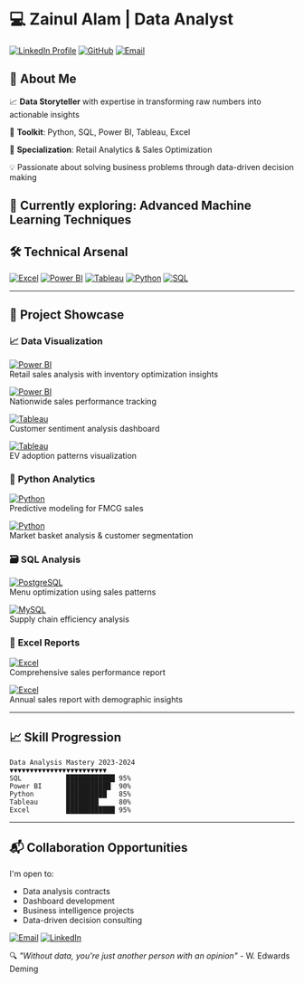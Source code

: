 # 💻 Zainul Alam | Data Analyst 
[![LinkedIn Profile](https://img.shields.io/badge/LinkedIn-0077B5?style=flat&logo=linkedin&logoColor=white )](https://www.linkedin.com/in/zainul-alam-1b3268350 )
[![GitHub](https://img.shields.io/badge/-Repositories-181717?style=flat&logo=github&logoColor=white)](https://github.com/zainul178)
[![Email](https://img.shields.io/badge/-Contact-EA4335?style=flat&logo=gmail&logoColor=white)](mailto:zainulalam788@gmail.com)


## 💫 About Me  
📈 **Data Storyteller** with expertise in transforming raw numbers into actionable insights  

🔧 **Toolkit**: Python, SQL, Power BI, Tableau, Excel  

🎯 **Specialization**: Retail Analytics & Sales Optimization  

💡 Passionate about solving business problems through data-driven decision making  

🌱 Currently exploring: Advanced Machine Learning Techniques  
---

## 🛠️ Technical Arsenal
[![Excel](https://img.shields.io/badge/Excel-Advanced-217346?logo=microsoft-excel)](https://support.microsoft.com/excel)
[![Power BI](https://img.shields.io/badge/Power_BI-Expert-F2C811?logo=powerbi)](https://powerbi.microsoft.com)
[![Tableau](https://img.shields.io/badge/Tableau-Pro-E97627?logo=tableau)](https://www.tableau.com)
[![Python](https://img.shields.io/badge/Python-Data_Analysis-3776AB?logo=python)](https://www.python.org)
[![SQL](https://img.shields.io/badge/SQL-Advanced-4479A1?logo=postgresql)](https://www.postgresql.org)

---

## 📂 Project Showcase

### 📈 **Data Visualization**
[![Power BI](https://img.shields.io/badge/Power_BI-Blinkit_Retail_Dashboard-F2C811)](https://github.com/zainul178/Blinkit-Retail-Sales-analysis)  
Retail sales analysis with inventory optimization insights  

[![Power BI](https://img.shields.io/badge/Power_BI-Super_Store_Dashboard-85C1E9)](https://github.com/zainul178/Super-Store-Sales-analysis)  
Nationwide sales performance tracking  

[![Tableau](https://img.shields.io/badge/Tableau-British_Airways_Feedback-E97627)](https://github.com/zainul178/British-Airways-analysis)  
Customer sentiment analysis dashboard  

[![Tableau](https://img.shields.io/badge/Tableau-Electric_Vehicle_Trends-4B0082)](https://github.com/zainul178/Electric-Vehicle-analysis)  
EV adoption patterns visualization  

### 🐍 **Python Analytics**
[![Python](https://img.shields.io/badge/Python-Blinkit_Grocery_Insights-3776AB)](https://github.com/zainul178/Blinkit-Grocery-Sales-Analysis-Python-)  
Predictive modeling for FMCG sales  

[![Python](https://img.shields.io/badge/Python-Retail_Outlet_Analysis-FFD43B)](https://github.com/zainul178/Retail-Outlet-Sales-Analysis-Python-)  
Market basket analysis & customer segmentation  

### 🗃️ **SQL Analysis**
[![PostgreSQL](https://img.shields.io/badge/SQL-Pizza_Sales_Analytics-336791)](https://github.com/zainul178/Larana-Pizza-Sales-Analysis-SQL-/tree/main)  
Menu optimization using sales patterns  

[![MySQL](https://img.shields.io/badge/SQL-Grocery_Sales_Insights-4479A1)](https://github.com/zainul178/Blinkit-Grocery-Sales-Analysis-SQL-)  
Supply chain efficiency analysis  

### 📑 **Excel Reports**
[![Excel](https://img.shields.io/badge/Excel-Sales_Analytics-217346)](https://github.com/zainul178/excel-sales-analysis-)  
Comprehensive sales performance report  

[![Excel](https://img.shields.io/badge/Excel-Vrinda_Store_2022-2ECC71)](https://github.com/zainul178/Vrinda-Store-analysis)  
Annual sales report with demographic insights  

---

## 📈 Skill Progression
```text
Data Analysis Mastery 2023-2024
▼▼▼▼▼▼▼▼▼▼▼▼▼▼▼▼▼▼▼▼▼▼▼▼
SQL           ████████████ 95%
Power BI      ███████████  90%
Python        ██████████   85%
Tableau       ████████     80%
Excel         ████████████ 95%
```

---

## 📬 Collaboration Opportunities
I'm open to:
- Data analysis contracts
- Dashboard development
- Business intelligence projects
- Data-driven decision consulting

[![Email](https://img.shields.io/badge/Proposal_Submission-EA4335?style=for-the-badge&logo=gmail)](mailto:zainulalam788@gmail.com)
[![LinkedIn](https://img.shields.io/badge/Professional_Network-0077B5?style=for-the-badge&logo=linkedin)](https://www.linkedin.com/in/zainul-alam-1b3268350)

🔍 *"Without data, you're just another person with an opinion"* - W. Edwards Deming
